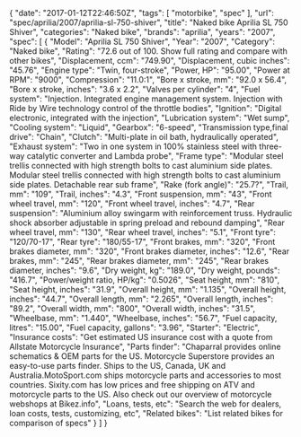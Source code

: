 {
    "date": "2017-01-12T22:46:50Z",
    "tags": [
        "motorbike",
        "spec"
    ],
    "url": "spec\/aprilia\/2007\/aprilia-sl-750-shiver",
    "title": "Naked bike Aprilia SL 750 Shiver",
    "categories": "Naked bike",
    "brands": "aprilia",
    "years": "2007",
    "spec": [
        {
            "Model": "Aprilia SL 750 Shiver",
            "Year": "2007",
            "Category": "Naked bike",
            "Rating": "72.6 out of 100. Show full rating and compare with other bikes",
            "Displacement, ccm": "749.90",
            "Displacement, cubic inches": "45.76",
            "Engine type": "Twin, four-stroke",
            "Power, HP": "95.00",
            "Power at RPM": "9000",
            "Compression": "11.0:1",
            "Bore x stroke, mm": "92.0 x 56.4",
            "Bore x stroke, inches": "3.6 x 2.2",
            "Valves per cylinder": "4",
            "Fuel system": "Injection. Integrated engine management system. Injection with Ride by Wire technology control of the throttle bodies",
            "Ignition": "Digital electronic, integrated with the injection",
            "Lubrication system": "Wet sump",
            "Cooling system": "Liquid",
            "Gearbox": "6-speed",
            "Transmission type,final drive": "Chain",
            "Clutch": "Multi-plate in oil bath, hydraulically operated",
            "Exhaust system": "Two in one system in 100% stainless steel with three-way catalytic converter and Lambda probe",
            "Frame type": "Modular steel trellis connected with high strength bolts to cast aluminium side plates. Modular steel trellis connected with high strength bolts to cast aluminium side plates. Detachable rear sub frame",
            "Rake (fork angle)": "25.7?",
            "Trail, mm": "109",
            "Trail, inches": "4.3",
            "Front suspension, mm": "43",
            "Front wheel travel, mm": "120",
            "Front wheel travel, inches": "4.7",
            "Rear suspension": "Aluminium alloy swingarm with reinforcement truss. Hydraulic shock absorber adjustable in spring preload and rebound damping",
            "Rear wheel travel, mm": "130",
            "Rear wheel travel, inches": "5.1",
            "Front tyre": "120\/70-17",
            "Rear tyre": "180\/55-17",
            "Front brakes, mm": "320",
            "Front brakes diameter, mm": "320",
            "Front brakes diameter, inches": "12.6",
            "Rear brakes, mm": "245",
            "Rear brakes diameter, mm": "245",
            "Rear brakes diameter, inches": "9.6",
            "Dry weight, kg": "189.0",
            "Dry weight, pounds": "416.7",
            "Power\/weight ratio, HP\/kg": "0.5026",
            "Seat height, mm": "810",
            "Seat height, inches": "31.9",
            "Overall height, mm": "1.135",
            "Overall height, inches": "44.7",
            "Overall length, mm": "2.265",
            "Overall length, inches": "89.2",
            "Overall width, mm": "800",
            "Overall width, inches": "31.5",
            "Wheelbase, mm": "1.440",
            "Wheelbase, inches": "56.7",
            "Fuel capacity, litres": "15.00",
            "Fuel capacity, gallons": "3.96",
            "Starter": "Electric",
            "Insurance costs": "Get estimated US insurance cost with a quote from Allstate Motorcycle Insurance",
            "Parts finder": "Chaparral provides online schematics & OEM parts for the US.   Motorcycle Superstore provides an easy-to-use parts finder. Ships to the US, Canada, UK and Australia.MotoSport.com ships motorcycle parts and accessories to most countries.    Sixity.com has low prices and free shipping on ATV and motorcycle parts to the US. Also check out our overview of motorcycle webshops at Bikez.info",
            "Loans, tests, etc": "Search the web for dealers, loan costs, tests, customizing, etc",
            "Related bikes": "List related bikes for comparison of specs"
        }
    ]
}